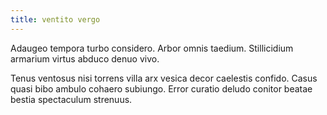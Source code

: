 ```yaml
---
title: ventito vergo
---
```


Adaugeo tempora turbo considero. Arbor omnis taedium. Stillicidium armarium virtus abduco denuo vivo.

Tenus ventosus nisi torrens villa arx vesica decor caelestis confido. Casus quasi bibo ambulo cohaero subiungo. Error curatio deludo conitor beatae bestia spectaculum strenuus.